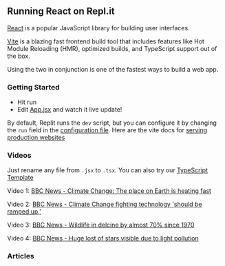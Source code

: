  ## Running React on Repl.it

[React](https://reactjs.org/) is a popular JavaScript library for building user interfaces.

[Vite](https://vitejs.dev/) is a blazing fast frontend build tool that includes features like Hot Module Reloading (HMR), optimized builds, and TypeScript support out of the box.

Using the two in conjunction is one of the fastest ways to build a web app.

### Getting Started
- Hit run
- Edit [App.jsx](#src/App.jsx) and watch it live update!

By default, Replit runs the `dev` script, but you can configure it by changing the `run` field in the [configuration file](#.replit). Here are the vite docs for [serving production websites](https://vitejs.dev/guide/build.html)

### Videos

Just rename any file from `.jsx` to `.tsx`. You can also try our [TypeScript Template](https://replit.com/@replit/React-TypeScript)



Video 1: [BBC News - Climate Change: The place on Earth is heating fast](https://www.youtube.com/watch?v=5zSNSxjCwZ0)

Video 2: [BBC News - Climate Change fighting technology 'should be ramped up,'](https://www.youtube.com/watch?v=XeRR084KGdE)

Video 3: [BBC News - Wildlife in delcine by almost 70% since 1970](https://www.youtube.com/watch?v=-MK1Q2MCP8o)

Video 4: [BBC News - Huge lost of stars visible due to light pollution](https://www.youtube.com/watch?v=l9xnMYLlqIo)


### Articles


